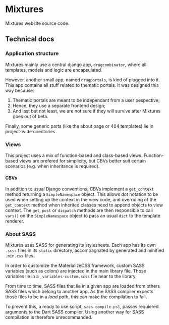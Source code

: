 # Mixtures

Mixtures website source code.

## Technical docs

### Application structure

Mixtures mainly use a central django app, `drugcombinator`, where all
templates, models and logic are encapsulated.

However, another small app, named `drugportals`, is kind of plugged into
it. This app contains all stuff related to thematic portals. It was
designed this way because:

1. Thematic portals are meant to be independant from a user pespective;
2. Hence, they use a separate frontend design;
3. And last but not least, we are not sure if they will survive
   after Mixtures goes out of beta.

Finally, some generic parts (like the about page or 404 templates) lie
in project-wide directories.

### Views

This project uses a mix of function-based and class-based views.
Function-based views are prefered for simplicity, but CBVs better suit
certain scenarios (e.g. when inheritance is required).

#### CBVs

In addition to usual Django conventions, CBVs implement a `get_context`
method returning a `SimpleNamespace` object. This allows dot notation
to be used when setting up the context in the view code, and overriding
of the `get_context` method when inherited classes need to append
objects to view context. The `get`, `post` or `dispatch` methods are
then responsible to call `vars()` on the `SimpleNamespace` object to
pass an usual `dict` to the template renderer.

### About SASS

Mixtures uses SASS for generating its stylesheets. Each app has its own
`.scss` files in its `static` directory, accompagnated by generated and
minified `.min.css` files.

In order to customize the MaterializeCSS framework, custom SASS
variables (such as colors) are injected in the main library file. Those
variables lie in a `_variables-custom.scss` file near to the library.

From time to time, SASS files that lie in a given app are loaded from
others SASS files which belong to another app. As the SASS compiler
expects those files to be in a *load path*, this can make the
compilation to fail.

To prevent this, a ready to use script, `sass-compile.ps1`, passes
requiered arguments to the Dart SASS compiler. Using another way for
SASS compilation is therefore unrecommanded.
